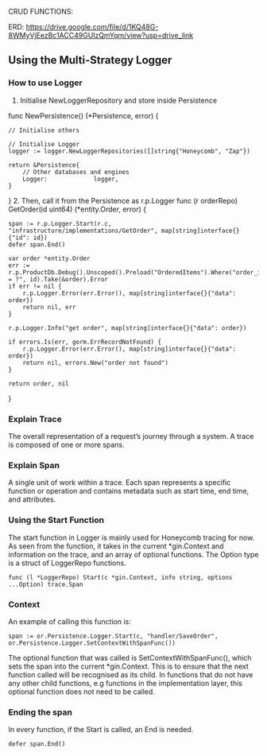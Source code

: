 CRUD FUNCTIONS:

ERD: https://drive.google.com/file/d/1KQ48G-8WMyVjEezBc1ACC49GUlzQmYqm/view?usp=drive_link

## Using the Multi-Strategy Logger

### How to use Logger

1. Initialise NewLoggerRepository and store inside Persistence

func NewPersistence() (\*Persistence, error) {

    // Initialise others

    // Initialise Logger
    logger := logger.NewLoggerRepositories([]string{"Honeycomb", "Zap"})

    return &Persistence{
        // Other databases and engines
        Logger:             logger,
    }

} 2. Then, call it from the Persistence as r.p.Logger
func (r orderRepo) GetOrder(id uint64) (\*entity.Order, error) {

    span := r.p.Logger.Start(r.c, "infrastructure/implementations/GetOrder", map[string]interface{}{"id": id})
    defer span.End()

    var order *entity.Order
    err := r.p.ProductDb.Debug().Unscoped().Preload("OrderedItems").Where("order_id = ?", id).Take(&order).Error
    if err != nil {
        r.p.Logger.Error(err.Error(), map[string]interface{}{"data": order})
        return nil, err
    }

    r.p.Logger.Info("get order", map[string]interface{}{"data": order})

    if errors.Is(err, gorm.ErrRecordNotFound) {
        r.p.Logger.Error(err.Error(), map[string]interface{}{"data": order})
        return nil, errors.New("order not found")
    }

    return order, nil

}

### Explain Trace

The overall representation of a request’s journey through a system. A trace is composed of one or more spans.

### Explain Span

A single unit of work within a trace. Each span represents a specific function or operation and contains metadata such as start time, end time, and attributes.

### Using the Start Function

The start function in Logger is mainly used for Honeycomb tracing for now. As seen from the function, it takes in the current \*gin.Context and information on the trace, and an array of optional functions. The Option type is a struct of LoggerRepo functions.

`func (l *LoggerRepo) Start(c *gin.Context, info string, options ...Option) trace.Span`

### Context

An example of calling this function is:

`span := or.Persistence.Logger.Start(c, "handler/SaveOrder", or.Persistence.Logger.SetContextWithSpanFunc())`

The optional function that was called is SetContextWithSpanFunc(), which sets the span into the current \*gin.Context. This is to ensure that the next function called will be recognised as its child. In functions that do not have any other child functions, e.g functions in the implementation layer, this optional function does not need to be called.

### Ending the span

In every function, if the Start is called, an End is needed.

`defer span.End()`
